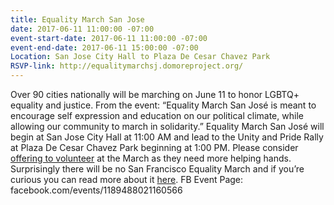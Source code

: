 ```yaml
---
title: Equality March San Jose
date: 2017-06-11 11:00:00 -07:00
event-start-date: 2017-06-11 11:00:00 -07:00
event-end-date: 2017-06-11 15:00:00 -07:00
Location: San Jose City Hall to Plaza De Cesar Chavez Park
RSVP-link: http://equalitymarchsj.domoreproject.org/
---
```


Over 90 cities nationally will be marching on June 11 to honor LGBTQ+ equality and justice. From the event: “Equality March San José is meant to encourage self expression and education on our political climate, while allowing our community to march in solidarity.” Equality March San José will begin at San Jose City Hall at 11:00 AM and lead to the Unity and Pride Rally at Plaza De Cesar Chavez Park beginning at 1:00 PM. Please consider [offering to volunteer](https://equalitymarchsj.domoreproject.org/action/#volunteer) at the March as they need more helping hands. Surprisingly there will be no San Francisco Equality March and if you’re curious you can read more about it [here](http://www.sfweekly.com/news/news-news/equality-march-is-on-but-not-in-s-f/). 
FB Event Page: facebook.com/events/1189488021160566